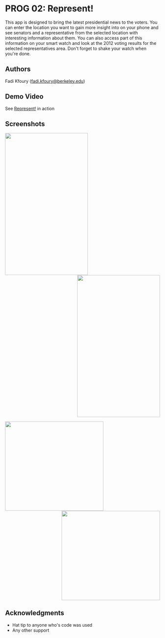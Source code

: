 # PROG 02: Represent!

This app is designed to bring the latest presidential news to the voters. You can enter the location you want to gain more insight into on your phone and see senators and a representative from the selected location with interesting information about them. You can also access part of this information on your smart watch and look at the 2012 voting results for the selected representatives area. Don't forget to shake your watch when you're done.

## Authors

Fadi Kfoury ([fadi.kfoury@berkeley.edu](mailto:your_email@berkeley.edu))

## Demo Video

See [Represent!](https://www.youtube.com/watch?v=aWJ1qaCrHjo) in action

## Screenshots

<div><p><center>
<img src="http://s12.postimg.org/cjpp6q75p/ss1.png" width="268.8" height="460.8" align="left"/>
<img src="http://s12.postimg.org/d7yjpo5vh/ss2.png" width="268.8" height="460.8" align="right"/></center></p><BR CLEAR="both"></div>
<p></p>

<div><p><center>
<img src="http://s12.postimg.org/4n57yhvp9/image.png" width="320" height="290" align="left"/>
<img src="http://s12.postimg.org/djg02fmbh/image.png" width="320" height="290" align="right"/></center></p><BR CLEAR="both"></div>
<p></p>

## Acknowledgments

* Hat tip to anyone who's code was used
* Any other support
